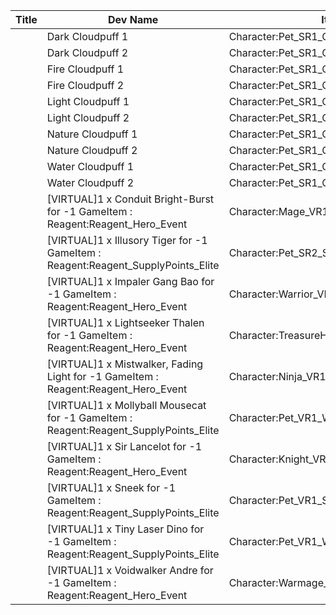 | Title | Dev Name | Item Granted | Quantity | Currency | Currency Sub Type | Price |
| ----- | -------- | ------------ | -------- | -------- | ----------------- | ----- |
|  | Dark Cloudpuff 1 | Character:Pet_SR1_Cloudpuff_Dark_T05 | 1 | GameItem | Reagent:Reagent_SupplyPoints_Elite | 800 |
|  | Dark Cloudpuff 2 | Character:Pet_SR1_Cloudpuff_Dark_T05 | 1 | GameItem | Reagent:Reagent_SupplyPoints_Elite | 800 |
|  | Fire Cloudpuff 1 | Character:Pet_SR1_Cloudpuff_Fire_T05 | 1 | GameItem | Reagent:Reagent_SupplyPoints_Elite | 800 |
|  | Fire Cloudpuff 2 | Character:Pet_SR1_Cloudpuff_Fire_T05 | 1 | GameItem | Reagent:Reagent_SupplyPoints_Elite | 800 |
|  | Light Cloudpuff 1 | Character:Pet_SR1_Cloudpuff_Light_T05 | 1 | GameItem | Reagent:Reagent_SupplyPoints_Elite | 800 |
|  | Light Cloudpuff 2 | Character:Pet_SR1_Cloudpuff_Light_T05 | 1 | GameItem | Reagent:Reagent_SupplyPoints_Elite | 800 |
|  | Nature Cloudpuff 1 | Character:Pet_SR1_Cloudpuff_Nature_T05 | 1 | GameItem | Reagent:Reagent_SupplyPoints_Elite | 800 |
|  | Nature Cloudpuff 2 | Character:Pet_SR1_Cloudpuff_Nature_T05 | 1 | GameItem | Reagent:Reagent_SupplyPoints_Elite | 800 |
|  | Water Cloudpuff 1 | Character:Pet_SR1_Cloudpuff_Water_T05 | 1 | GameItem | Reagent:Reagent_SupplyPoints_Elite | 800 |
|  | Water Cloudpuff 2 | Character:Pet_SR1_Cloudpuff_Water_T05 | 1 | GameItem | Reagent:Reagent_SupplyPoints_Elite | 800 |
|  | [VIRTUAL]1 x Conduit Bright-Burst for -1 GameItem : Reagent:Reagent_Hero_Event | Character:Mage_VR1_Light_LightningBolt_T04 | -1 | GameItem | Reagent:Reagent_Hero_Event | 2000 |
|  | [VIRTUAL]1 x Illusory Tiger for -1 GameItem : Reagent:Reagent_SupplyPoints_Elite | Character:Pet_SR2_SpectralTiger_Light_T05 | -1 | GameItem | Reagent:Reagent_SupplyPoints_Elite | 200 |
|  | [VIRTUAL]1 x Impaler Gang Bao for -1 GameItem : Reagent:Reagent_Hero_Event | Character:Warrior_VR1_Dark_Impale_T04 | -1 | GameItem | Reagent:Reagent_Hero_Event | 2000 |
|  | [VIRTUAL]1 x Lightseeker Thalen for -1 GameItem : Reagent:Reagent_Hero_Event | Character:TreasureHunter_VR1_Light_SunStrike_T04 | -1 | GameItem | Reagent:Reagent_Hero_Event | 2000 |
|  | [VIRTUAL]1 x Mistwalker, Fading Light for -1 GameItem : Reagent:Reagent_Hero_Event | Character:Ninja_VR1_Dark_ShadowStance_T04 | -1 | GameItem | Reagent:Reagent_Hero_Event | 2000 |
|  | [VIRTUAL]1 x Mollyball Mousecat for -1 GameItem : Reagent:Reagent_SupplyPoints_Elite | Character:Pet_VR1_Water_Mousecat_T04 | -1 | GameItem | Reagent:Reagent_SupplyPoints_Elite | 100 |
|  | [VIRTUAL]1 x Sir Lancelot for -1 GameItem : Reagent:Reagent_Hero_Event | Character:Knight_VR1_Water_ShieldStance_T04 | -1 | GameItem | Reagent:Reagent_Hero_Event | 2000 |
|  | [VIRTUAL]1 x Sneek for -1 GameItem : Reagent:Reagent_SupplyPoints_Elite | Character:Pet_VR1_Sneek_Light_T04 | -1 | GameItem | Reagent:Reagent_SupplyPoints_Elite | 100 |
|  | [VIRTUAL]1 x Tiny Laser Dino for -1 GameItem : Reagent:Reagent_SupplyPoints_Elite | Character:Pet_VR1_Water_LaserDino_T04 | -1 | GameItem | Reagent:Reagent_SupplyPoints_Elite | 100 |
|  | [VIRTUAL]1 x Voidwalker Andre for -1 GameItem : Reagent:Reagent_Hero_Event | Character:Warmage_SR2_Dark_Shadowflame_T04 | -1 | GameItem | Reagent:Reagent_Hero_Event | 5000 |
